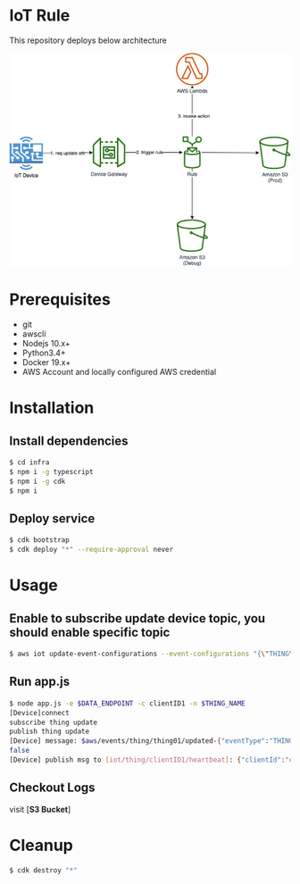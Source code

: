 # IoT Rule

This repository deploys below architecture

![Architecture](img/selective.png)

# Prerequisites

- git
- awscli
- Nodejs 10.x+
- Python3.4+
- Docker 19.x+
- AWS Account and locally configured AWS credential

# Installation

## Install dependencies

```bash
$ cd infra
$ npm i -g typescript
$ npm i -g cdk
$ npm i
```

## Deploy service

```bash
$ cdk bootstrap
$ cdk deploy "*" --require-approval never
```

# Usage

## Enable to subscribe update device topic, you should enable specific topic

```bash
$ aws iot update-event-configurations --event-configurations "{\"THING\":{\"Enabled\": true}}"
```

## Run app.js

```bash
$ node app.js -e $DATA_ENDPOINT -c clientID1 -n $THING_NAME
[Device]connect
subscribe thing update
publish thing update
[Device] message: $aws/events/thing/thing01/updated-{"eventType":"THING_EVENT","eventId":"0b0f0da79f094fe57552659749a0590f","timestamp":1604663926577,"operation":"UPDATED","accountId":"929831892372","thingId":"045d911a-4e37-4a49-afec-a79a507483d3","thingName":"thing01","versionNumber":55,"thingTypeName":null,"billinGroupName":null,"attributes":{"debug":"false"}}
false
[Device] publish msg to [iot/thing/clientID1/heartbeat]: {"clientId":"clientID1","debug":"false","timestamp":1604663929739}
```

## Checkout Logs

visit [**S3 Bucket**]

# Cleanup

```bash
$ cdk destroy "*"
```